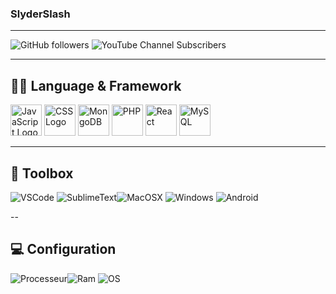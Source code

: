 ### SlyderSlash

---

![GitHub followers](https://img.shields.io/github/followers/SlyderSlash?style=plastic) ![YouTube Channel Subscribers](https://img.shields.io/youtube/channel/subscribers/UC_RuSv1RvzZebVuo3EUYHSA?label=YouTube%20Subscribers&style=plastic)

---

## 🧑‍💻 Language & Framework

<img src="https://worldvectorlogo.com/logos/javascript-1.svg" alt="JavaScript Logo" width="50" height="50"/> <img src="https://worldvectorlogo.com/logos/css-3.svg" alt="CSS Logo" width="50" height="50"/> <img src="https://worldvectorlogo.com/logos/mongodb-icon-1.svg" alt="MongoDB" width="50" height="50"/> <img src="https://worldvectorlogo.com/logos/php-1.svg" alt="PHP" width="50" height="50"/> <img src="https://worldvectorlogo.com/logos/react-2.svg" alt="React" width="50" height="50"/> <img src="https://worldvectorlogo.com/logos/mysql-6.svg" alt="MySQL" width="50" height="50"/>

---

## 🧰 Toolbox

![VSCode](https://img.shields.io/badge/Editeur-VSCode-blue?style=for-the-badge&logo=appveyor) ![SublimeText](https://img.shields.io/badge/Editeur-SublimeText-blue?style=for-the-badge&logo=appveyor)![MacOSX](https://img.shields.io/badge/Platform-MAC%20OS%20X-inactive?style=for-the-badge&logo=appveyor) ![Windows](https://img.shields.io/badge/Platform-Windows%2010-inactive?style=for-the-badge&logo=Windows&logoColor=blue) ![Android](https://img.shields.io/badge/Platform-Android-inactive?style=for-the-badge&logo=appveyor)

--

## 💻 Configuration

![Processeur](https://img.shields.io/badge/Processeur-Intel%20i5%208257U-blue?style=flat&logo=appveyor)![Ram](https://img.shields.io/badge/RAM-8%20Go-orange?style=flat&logo=appveyor) ![OS](https://img.shields.io/badge/OS-MAC%20OS%20X-inactive?style=flat&logo=appveyor)
